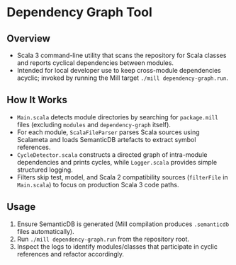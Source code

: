 # Dependency Graph Tool

## Overview
- Scala 3 command-line utility that scans the repository for Scala classes and reports cyclical dependencies between modules.
- Intended for local developer use to keep cross-module dependencies acyclic; invoked by running the Mill target `./mill dependency-graph.run`.

## How It Works
- `Main.scala` detects module directories by searching for `package.mill` files (excluding `modules` and `dependency-graph` itself).
- For each module, `ScalaFileParser` parses Scala sources using Scalameta and loads SemanticDB artefacts to extract symbol references.
- `CycleDetector.scala` constructs a directed graph of intra-module dependencies and prints cycles, while `Logger.scala` provides simple structured logging.
- Filters skip test, model, and Scala 2 compatibility sources (`filterFile` in `Main.scala`) to focus on production Scala 3 code paths.

## Usage
1. Ensure SemanticDB is generated (Mill compilation produces `.semanticdb` files automatically).
2. Run `./mill dependency-graph.run` from the repository root.
3. Inspect the logs to identify modules/classes that participate in cyclic references and refactor accordingly.

